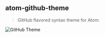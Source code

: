 ## atom-github-theme 

> GitHub flavored syntax theme for Atom.

![GitHub Theme](http://miwurster.github.io/atom-github-theme/screenshot.png "GitHub Theme")

